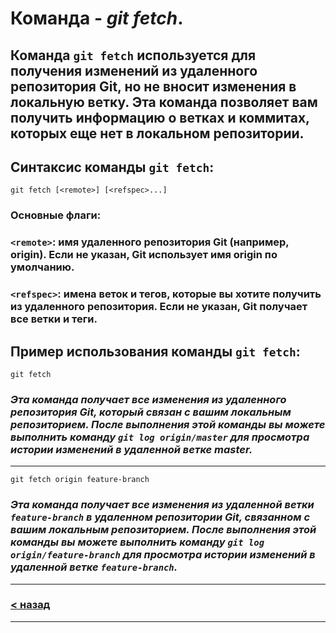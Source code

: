 # Команда - ***git fetch***.

## Команда ``git fetch`` используется для получения изменений из удаленного репозитория Git, но не вносит изменения в локальную ветку. Эта команда позволяет вам получить информацию о ветках и коммитах, которых еще нет в локальном репозитории.

## Синтаксис команды ``git fetch``:

```bash=
git fetch [<remote>] [<refspec>...]
```
### Основные флаги:

### ``<remote>``: имя удаленного репозитория Git (например, origin). Если не указан, Git использует имя origin по умолчанию.
### ``<refspec>``: имена веток и тегов, которые вы хотите получить из удаленного репозитория. Если не указан, Git получает все ветки и теги.

## Пример использования команды ``git fetch``:

```bash=
git fetch
```
### *Эта команда получает все изменения из удаленного репозитория Git, который связан с вашим локальным репозиторием. После выполнения этой команды вы можете выполнить команду ``git log origin/master`` для просмотра истории изменений в удаленной ветке master.*
---

```bash=
git fetch origin feature-branch
```
### *Эта команда получает все изменения из удаленной ветки ``feature-branch`` в удаленном репозитории Git, связанном с вашим локальным репозиторием. После выполнения этой команды вы можете выполнить команду ``git log origin/feature-branch`` для просмотра истории изменений в удаленной ветке ``feature-branch``.*
---
### [< назад](./readme.md)
---